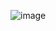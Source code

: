 ![image](https://user-images.githubusercontent.com/36824170/151106049-d93a28b4-8350-4ec7-a066-62d2646dd9de.png)
